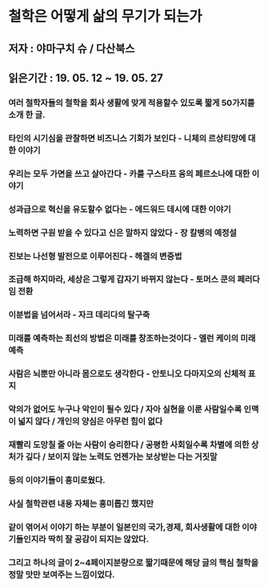# 철학은 어떻게 삶의 무기가 되는가

## 저자 : 야마구치 슈 / 다산북스

## 읽은기간 : 19. 05. 12 ~ 19. 05. 27

### 여러 철학자들의 철학을 회사 생활에 맞게 적용할수 있도록 짧게 50가지를 소개 한 글.

### 타인의 시기심을 관찰하면 비즈니스 기회가 보인다 - 니체의 르상티망에 대한 이야기

### 우리는 모두 가면을 쓰고 살아간다 - 카를 구스타프 융의 페르소나에 대한 이야기

### 성과급으로 혁신을 유도할수 없다는 - 에드워드 데시에 대한 이야기

### 노력하면 구원 받을 수 있다고 신은 말하지 않았다 - 장 칼뱅의 예정설

### 진보는 나선형 발전으로 이루어진다 - 헤겔의 변증법

### 조급해 하지마라, 세상은 그렇게 갑자기 바뀌지 않는다 - 토머스 쿤의 페러다임 전환

### 이분법을 넘어서라 - 자크 데리다의 탈구축

### 미래를 예측하는 최선의 방법은 미래를 창조하는것이다 - 엘런 케이의 미래 예측

### 사람은 뇌뿐만 아니라 몸으로도 생각한다 - 안토니오 다마지오의 신체적 표지

### 악의가 없어도 누구나 악인이 될수 있다 / 자아 실현을 이룬 사람일수록 인맥이 넓지 않다 / 개인의 양심은 아무런 힘이 없다

### 재빨리 도망칠 줄 아는 사람이 승리한다 / 공평한 사회일수록 차별에 의한 상처가 깊다 / 보이지 않는 노력도 언젠가는 보상받는 다는 거짓말

### 등의 이야기들이 흥미로웠다.


### 사실 철학관련 내용 자체는 흥미롭긴 했지만

### 같이 엮어서 이야기 하는 부분이 일본인의 국가,경제, 회사생활에 대한 이야기들인지라 딱히 잘 공감이 되지는 않았다.

### 그리고 하나의 글이 2~4페이지분량으로 짧기때문에 해당 글의 핵심 철학을 정말 맛만 보여주는 느낌이었다.

